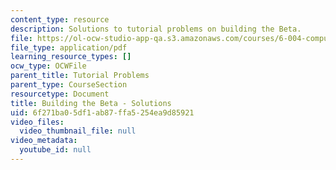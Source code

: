 ```yaml
---
content_type: resource
description: Solutions to tutorial problems on building the Beta.
file: https://ol-ocw-studio-app-qa.s3.amazonaws.com/courses/6-004-computation-structures-spring-2009/6f271ba05df1ab87ffa5254ea9d85921_MIT6_004s09_tutor14_sol.pdf
file_type: application/pdf
learning_resource_types: []
ocw_type: OCWFile
parent_title: Tutorial Problems
parent_type: CourseSection
resourcetype: Document
title: Building the Beta - Solutions
uid: 6f271ba0-5df1-ab87-ffa5-254ea9d85921
video_files:
  video_thumbnail_file: null
video_metadata:
  youtube_id: null
---
```

